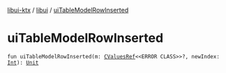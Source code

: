 [libui-ktx](../index.md) / [libui](index.md) / [uiTableModelRowInserted](./ui-table-model-row-inserted.md)

# uiTableModelRowInserted

`fun uiTableModelRowInserted(m: `[`CValuesRef`](../kotlinx.cinterop/-c-values-ref/index.md)`<<ERROR CLASS>>?, newIndex: `[`Int`](https://kotlinlang.org/api/latest/jvm/stdlib/kotlin/-int/index.html)`): `[`Unit`](https://kotlinlang.org/api/latest/jvm/stdlib/kotlin/-unit/index.html)